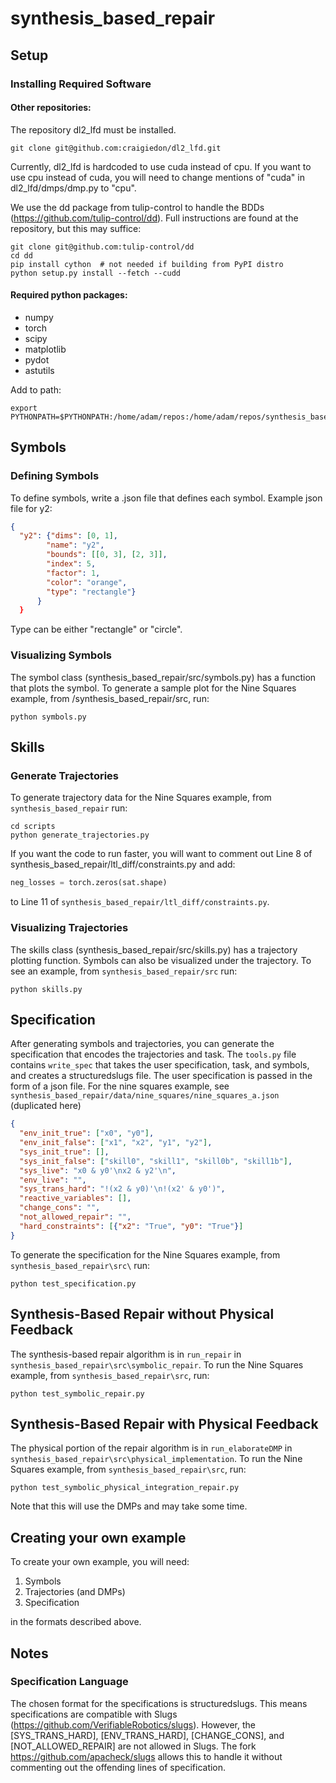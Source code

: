 # synthesis_based_repair

## Setup

### Installing Required Software

#### Other repositories:

The repository dl2_lfd must be installed.

```shell
git clone git@github.com:craigiedon/dl2_lfd.git
```

Currently, dl2_lfd is hardcoded to use cuda instead of cpu.
If you want to use cpu instead of cuda, you will need to change mentions of "cuda" in dl2_lfd/dmps/dmp.py to "cpu".

We use the dd package from tulip-control to handle the BDDs (<https://github.com/tulip-control/dd>).
Full instructions are found at the repository, but this may suffice:

```shell
git clone git@github.com:tulip-control/dd
cd dd
pip install cython  # not needed if building from PyPI distro
python setup.py install --fetch --cudd
```

#### Required python packages:

- numpy
- torch
- scipy
- matplotlib
- pydot
- astutils

Add to path:

```shell
export PYTHONPATH=$PYTHONPATH:/home/adam/repos:/home/adam/repos/synthesis_based_repair:/home/adam/repos/synthesis_based_repair/src
```

## Symbols

### Defining Symbols

To define symbols, write a .json file that defines each symbol.
Example json file for y2:

```json
{
  "y2": {"dims": [0, 1],
        "name": "y2",
        "bounds": [[0, 3], [2, 3]],
        "index": 5,
        "factor": 1,
        "color": "orange",
        "type": "rectangle"}
      }
  }
```

Type can be either "rectangle" or "circle".

### Visualizing Symbols

The symbol class (synthesis_based_repair/src/symbols.py) has a function that plots the symbol.
To generate a sample plot for the Nine Squares example, from /synthesis_based_repair/src, run:

```shell
python symbols.py
```

## Skills

### Generate Trajectories

To generate trajectory data for the Nine Squares example, from `synthesis_based_repair` run:

```shell
cd scripts
python generate_trajectories.py
```

If you want the code to run faster, you will want to comment out Line 8 of synthesis_based_repair/ltl_diff/constraints.py and add:

```python
neg_losses = torch.zeros(sat.shape)
```

to Line 11 of `synthesis_based_repair/ltl_diff/constraints.py`.

### Visualizing Trajectories

The skills class (synthesis_based_repair/src/skills.py) has a trajectory plotting function.
Symbols can also be visualized under the trajectory.
To see an example, from `synthesis_based_repair/src` run:

```shell
python skills.py
```

## Specification

After generating symbols and trajectories, you can generate the specification that encodes the trajectories and task.
The `tools.py` file contains `write_spec` that takes the user specification, task, and symbols, and creates a structuredslugs file.
The user specification is passed in the form of a json file.
For the nine squares example, see `synthesis_based_repair/data/nine_squares/nine_squares_a.json` (duplicated here)

```json
{
  "env_init_true": ["x0", "y0"],
  "env_init_false": ["x1", "x2", "y1", "y2"],
  "sys_init_true": [],
  "sys_init_false": ["skill0", "skill1", "skill0b", "skill1b"],
  "sys_live": "x0 & y0'\nx2 & y2'\n",
  "env_live": "",
  "sys_trans_hard": "!(x2 & y0)'\n!(x2' & y0')",
  "reactive_variables": [],
  "change_cons": "",
  "not_allowed_repair": "",
  "hard_constraints": [{"x2": "True", "y0": "True"}]
}

```

To generate the specification for the Nine Squares example, from `synthesis_based_repair\src\` run:

```shell
python test_specification.py
```

## Synthesis-Based Repair without Physical Feedback

The synthesis-based repair algorithm is in `run_repair` in `synthesis_based_repair\src\symbolic_repair`.
To run the Nine Squares example, from `synthesis_based_repair\src`, run:

```shell
python test_symbolic_repair.py
```

## Synthesis-Based Repair with Physical Feedback

The physical portion of the repair algorithm is in `run_elaborateDMP` in `synthesis_based_repair\src\physical_implementation`.
To run the Nine Squares example, from `synthesis_based_repair\src`, run:

```shell
python test_symbolic_physical_integration_repair.py
```

Note that this will use the DMPs and may take some time.

## Creating your own example

To create your own example, you will need:

1. Symbols
2. Trajectories (and DMPs)
3. Specification

in the formats described above.

## Notes

### Specification Language

The chosen format for the specifications is structuredslugs.
This means specifications are compatible with Slugs (<https://github.com/VerifiableRobotics/slugs>).
However, the [SYS_TRANS_HARD], [ENV_TRANS_HARD], [CHANGE_CONS], and [NOT_ALLOWED_REPAIR] are not allowed in Slugs.
The fork <https://github.com/apacheck/slugs> allows this to handle it without commenting out the offending lines of specification.
